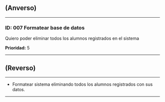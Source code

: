 ## (Anverso)

---

### **ID:** 007 **Formatear base de datos**

Quiero poder eliminar todos los alumnos registrados en el sistema

**Prioridad:** 5

---

## (Reverso)

---

* Formatear sistema eliminando todos los alumnos registrados con sus datos.

---
